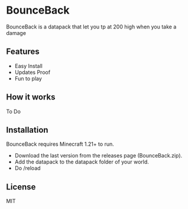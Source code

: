 # BounceBack


BounceBack is a datapack that let you tp at 200 high when you take a damage

## Features

- Easy Install
- Updates Proof
- Fun to play

## How it works
To Do
## Installation

BounceBack requires Minecraft 1.21+ to run.

 - Download the last version from the releases page (BounceBack.zip).
 - Add the datapack to the datapack folder of your world.
 - Do /reload

## License

MIT
